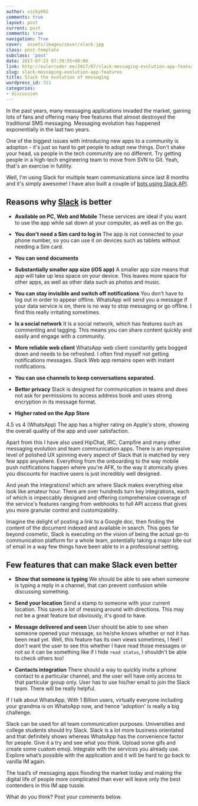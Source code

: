 ```yaml
---
author: vicky002
comments: true
layout: post
current: post
comments: true
navigation: True
cover:  assets/images/cover/slack.jpg
class: post-template
subclass: 'post'
date: 2017-07-23 07:39:55+00:00
link: http://eulercoder.me/2017/07/slack-messaging-evolution-app-features/
slug: slack-messaging-evolution-app-features
title: Slack the evolution of messaging
wordpress_id: 311
categories:
- discussion
---
```


In the past years, many messaging applications invaded the market, gaining lots of fans and offering many free features that almost destroyed the traditional SMS messaging. Messaging evolution has happened exponentially in the last two years.





One of the biggest issues with introducing new apps to a community is adoption - it's just so hard to get people to adopt new things. Don't shake your head, us people in the tech community are no different. Try getting people in a high-tech engineering team to move from SVN to Git. Yeah, that's an exercise in futility.





Well, I'm using Slack for multiple team communications since last 8 months and it's simply awesome! I have also built a couple of [bots using Slack API](http://eulercoder.me/2017/07/create-slack-bot-using-wolframalpha-api/).




<!-- more -->
## Reasons why [Slack](https://www.slack.com) is better







  * **Available on PC, Web and Mobile** These services are ideal if you want to use the app while sat down at your computer, as well as on the go.



  * **You don't need a Sim card to log in** The app is not connected to your phone number, so you can use it on devices such as tablets without needing a Sim card.



  * **You can send documents**



  * **Substantially smaller app size (iOS app)** A smaller app size means that app will take up less space on your device. This leaves more space for other apps, as well as other data such as photos and music.



  * **You can stay invisible and switch off notifications** You don't have to log out in order to appear offline. WhatsApp will send you a message if your data service is on, there is no way to stop messaging or go offline. I find this really irritating sometimes.



  * **Is a social network** It is a social network, which has features such as commenting and tagging. This means you can share content quickly and easily and engage with a community.



  * **More reliable web client** WhatsApp web client constantly gets bogged down and needs to be refreshed. I often find myself not getting notifications messages. Slack Web app remains open with instant notifications.



  * **You can use channels to keep conversations separated.**



  * **Better privacy** Slack is designed for communication in teams and does not ask for permissions to access address book and uses strong encryption in its message format.



  * **Higher rated on the App Store**  

4.5 vs 4 (WhatsApp) The app has a higher rating on Apple's store, showing the overall quality of the app and user satisfaction.






Apart from this I have also used HipChat, IRC, Campfire and many other messaging evolution and team communication apps. There is an impressive level of polished UX spinning every aspect of Slack that is matched by very few apps anywhere. Everything from the onboarding to the way mobile push notifications happen where you're AFK, to the way it atomically gives you discounts for inactive users is just incredibly well designed.





And yeah the integrations! which are where Slack makes everything else look like amateur hour. There are over hundreds turn key integrations, each of which is impeccably designed and offering comprehensive coverage of the service's features ranging from webhooks to full API access that gives you more granular control and customizability.





Imagine the delight of posting a link to a Google doc, then finding the content of the document indexed and available in search. This goes far beyond cosmetic, Slack is executing on the vision of being the actual go-to communication platform for a whole team, potentially taking a major bite out of email in a way few things have been able to in a professional setting.





## Few features that can make Slack even better







  * **Show that someone is typing** We should be able to see when someone is typing a reply in a channel, that can prevent confusion while discussing something.



  * **Send your location** Send a stamp to someone with your current location. This saves a lot of messing around with directions. This may not be a great feature but obviously, it's good to have.



  * **Message delivered and seen** User should be able to see when someone opened your message, so he/she knows whether or not it has been read yet. Well, this feature has its own views sometimes, I feel I don't want the user to see this whether I have read those messages or not so it can be something like if I hide `read status`, I shouldn't be able to check others too!



  * **Contacts integration** There should a way to quickly invite a phone contact to a particular channel, and the user will have only access to that particular group only. User has to use his/her email to join the Slack team. There will be really helpful.






If I talk about WhatsApp, With 1 Billion users, virtually everyone including your grandma is on WhatsApp now, and hence 'adoption' is really a big challenge.





Slack can be used for all team communication purposes. Universities and college students should try Slack. Slack is a lot more business orientated and that definitely shows whereas WhatsApp has the convenience factor for people. Give it a try and see what you think. Upload some gifs and create some custom emoji. Integrate with the services you already use. Explore what’s possible with the application and it will be hard to go back to vanilla IM again.





The load’s of messaging apps flooding the market today and making the digital life of people more complicated than ever will leave only the best contenders in this IM app tussle.





What do you think? Post your comments below.



